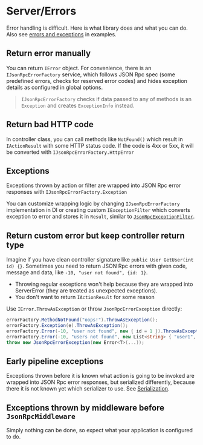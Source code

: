 # Server/Errors

Error handling is difficult. Here is what library does and what you can do. Also see [errors and exceptions](examples?id=errors-and-exceptions) in examples.

## Return error manually

You can return `IError` object. For convenience, there is an `IJsonRpcErrorFactory` service,
which follows JSON Rpc spec (some predefined errors, checks for reserved error codes)
and hides exception details as configured in global options.

> `IJsonRpcErrorFactory` checks if data passed to any of methods is an `Exception` and creates `ExceptionInfo` instead.

## Return bad HTTP code

In controller class, you can call methods like `NotFound()` which result in `IActionResult` with some HTTP status code.
If the code is 4xx or 5xx, it will be converted with `IJsonRpcErrorFactory.HttpError`

## Exceptions

Exceptions thrown by action or filter are wrapped into JSON Rpc error responses with `IJsonRpcErrorFactory.Exception`

You can customize wrapping logic by changing `IJsonRpcErrorFactory` implementation in DI or creating custom `IExceptionFilter` which converts exception to error and stores it in `Result`, similar to [`JsonRpcExceptionFilter`](https://github.com/tochka-public/Tochka.JsonRpc/blob/master/src/Tochka.JsonRpc.Server/Filters/JsonRpcExceptionFilter.cs).

## Return custom error but keep controller return type

Imagine if you have clean controller signature like `public User GetUser(int id) {}`.
Sometimes you need to return JSON Rpc errors with given code, message and data, like `-10, "user not found", {id: 1}`.

* Throwing regular exceptions won't help because they are wrapped into ServerError (they are treated as unexpected exceptions).
* You don't want to return `IActionResult` for some reason

Use `IError.ThrowAsException` or throw `JsonRpcErrorException` directly:

```cs
errorFactory.MethodNotFound("oops!").ThrowAsException();
errorFactory.Exception(e).ThrowAsException();
errorFactory.Error(-10, "user not found", new { id = 1 }).ThrowAsException();
errorFactory.Error(-10, "users not found", new List<string> { "user1", "user2" }).ThrowAsException();
throw new JsonRpcErrorException(new Error<T>(...));
```

## Early pipeline exceptions

Exceptions thrown before it is known what action is going to be invoked are wrapped into JSON Rpc error responses, but serialized differently,
because there it is not known yet which serializer to use. See [Serialization](/docs/en/server/serialization).

## Exceptions thrown by middleware before `JsonRpcMiddleware`

Simply nothing can be done, so expect what your application is configured to do.
